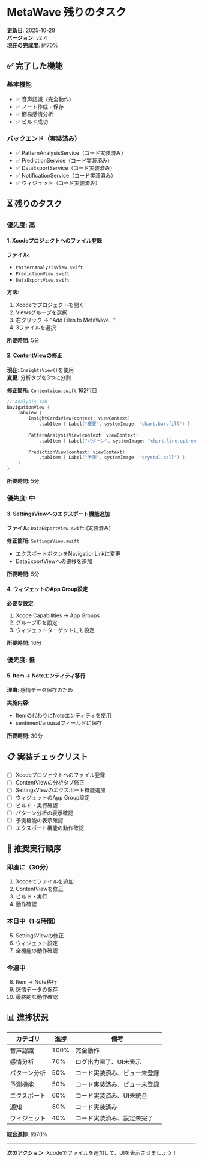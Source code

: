 # MetaWave 残りのタスク

**更新日**: 2025-10-28  
**バージョン**: v2.4  
**現在の完成度**: 約70%  

## ✅ 完了した機能

### 基本機能
- ✅ 音声認識（完全動作）
- ✅ ノート作成・保存
- ✅ 簡易感情分析
- ✅ ビルド成功

### バックエンド（実装済み）
- ✅ PatternAnalysisService（コード実装済み）
- ✅ PredictionService（コード実装済み）
- ✅ DataExportService（コード実装済み）
- ✅ NotificationService（コード実装済み）
- ✅ ウィジェット（コード実装済み）

## ⏳ 残りのタスク

### 優先度: 高

#### 1. Xcodeプロジェクトへのファイル登録
**ファイル**: 
- `PatternAnalysisView.swift`
- `PredictionView.swift`
- `DataExportView.swift`

**方法**:
1. Xcodeでプロジェクトを開く
2. Viewsグループを選択
3. 右クリック → "Add Files to MetaWave..."
4. 3ファイルを選択

**所要時間**: 5分

#### 2. ContentViewの修正
**現在**: `InsightsView()`を使用  
**変更**: 分析タブを3つに分割

**修正箇所**: `ContentView.swift` 162行目
```swift
// Analysis Tab
NavigationView {
    TabView {
        InsightCardsView(context: viewContext)
            .tabItem { Label("概要", systemImage: "chart.bar.fill") }
        
        PatternAnalysisView(context: viewContext)
            .tabItem { Label("パターン", systemImage: "chart.line.uptrend.xyaxis") }
        
        PredictionView(context: viewContext)
            .tabItem { Label("予測", systemImage: "crystal.ball") }
    }
}
```

**所要時間**: 5分

### 優先度: 中

#### 3. SettingsViewへのエクスポート機能追加
**ファイル**: `DataExportView.swift` (実装済み)

**修正箇所**: `SettingsView.swift`
- エクスポートボタンをNavigationLinkに変更
- DataExportViewへの遷移を追加

**所要時間**: 5分

#### 4. ウィジェットのApp Group設定
**必要な設定**:
1. Xcode Capabilities → App Groups
2. グループIDを設定
3. ウィジェットターゲットにも設定

**所要時間**: 10分

### 優先度: 低

#### 5. Item → Noteエンティティ移行
**理由**: 感情データ保存のため

**実施内容**:
- Itemの代わりにNoteエンティティを使用
- sentiment/arousalフィールドに保存

**所要時間**: 30分

## 📋 実装チェックリスト

- [ ] Xcodeプロジェクトへのファイル登録
- [ ] ContentViewの分析タブ修正
- [ ] SettingsViewのエクスポート機能追加
- [ ] ウィジェットのApp Group設定
- [ ] ビルド・実行確認
- [ ] パターン分析の表示確認
- [ ] 予測機能の表示確認
- [ ] エクスポート機能の動作確認

## 🎯 推奨実行順序

### 即座に（30分）
1. Xcodeでファイルを追加
2. ContentViewを修正
3. ビルド・実行
4. 動作確認

### 本日中（1-2時間）
5. SettingsViewの修正
6. ウィジェット設定
7. 全機能の動作確認

### 今週中
8. Item → Note移行
9. 感情データの保存
10. 最終的な動作確認

## 📊 進捗状況

| カテゴリ | 進捗 | 備考 |
|---------|------|------|
| 音声認識 | 100% | 完全動作 |
| 感情分析 | 70% | ログ出力完了、UI未表示 |
| パターン分析 | 50% | コード実装済み、ビュー未登録 |
| 予測機能 | 50% | コード実装済み、ビュー未登録 |
| エクスポート | 60% | コード実装済み、UI未統合 |
| 通知 | 80% | コード実装済み |
| ウィジェット | 40% | コード実装済み、設定未完了 |

**総合進捗**: 約70%

---

**次のアクション**: Xcodeでファイルを追加して、UIを表示させましょう！

